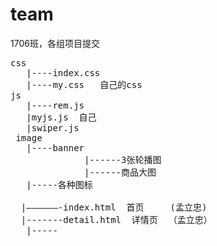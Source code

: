 # team
1706班，各组项目提交
<pre>
css
   |----index.css
   |----my.css   自己的css
js
   |----rem.js
   |myjs.js  自己
   |swiper.js
 image 
   |----banner
              |------3张轮播图
              |------商品大图
   |-----各种图标
   
  |——————-index.html  首页     (孟立忠)
  |-------detail.html  详情页  （孟立忠）
   |-----
   </pre>
